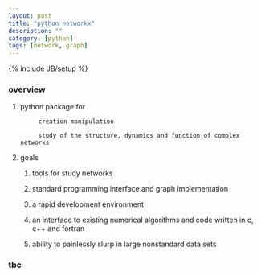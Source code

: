```yaml
---
layout: post
title: "python networkx"
description: ""
category: [python]
tags: [network, graph]
---
```

{% include JB/setup %}


### overview

1. python package for

            creation manipulation

            study of the structure, dynamics and function of complex networks

1. goals

    1. tools for study networks

    1. standard programming interface and graph implementation

    1. a rapid development environment

    1. an interface to existing numerical algorithms and code written in c, c++ and fortran

    1. ability to painlessly slurp in large nonstandard data sets

### tbc
